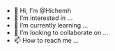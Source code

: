 - 👋 Hi, I’m @Hichemh
- 👀 I’m interested in ...
- 🌱 I’m currently learning ...
- 💞️ I’m looking to collaborate on ...
- 📫 How to reach me ...

<!---
Hichemhino/Hichemhino is a ✨ special ✨ repository because its `README.md` (this file) appears on your GitHub profile.
You can click the Preview link to take a look at your changes.
--->
